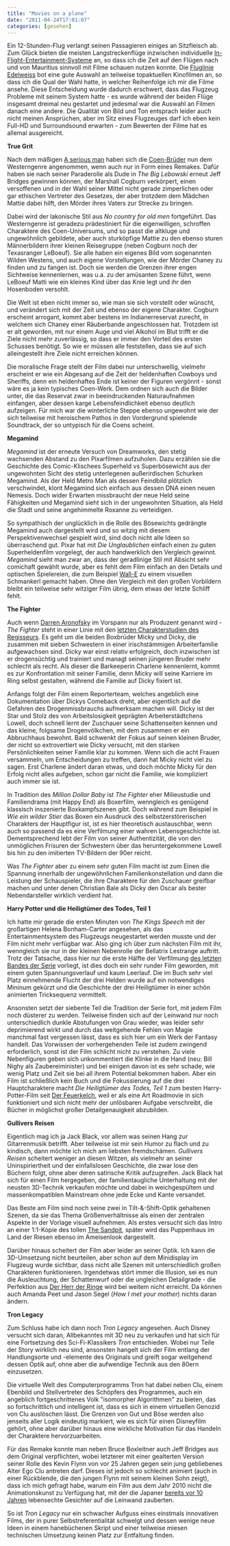 ```yaml
---
title: "Movies on a plane"
date: "2011-04-24T17:01:07"
categories: [gesehen]
---
```


Ein 12-Stunden-Flug verlangt seinen Passagieren einiges an Sitzfleisch ab. Zum Glück bieten die meisten Langstreckenflüge inzwischen individuelle [In-Flight-Entertainment-Systeme](http://www.panasonic.aero/Products/XSeries.aspx) an, so dass ich die Zeit auf den Flügen nach und von Mauritius sinnvoll mit Filme schauen nutzen konnte. Die [Fluglinie Edelweiss](http://www.edelweissair.ch/d/aboard/movies/) bot eine gute Auswahl an teilweise topaktuellen Kinofilmen an, so dass ich die Qual der Wahl hatte, in welcher Reihenfolge ich mir die Filme ansehe. Diese Entscheidung wurde dadurch erschwert, dass das Flugzeug Probleme mit seinem System hatte - es wurde während der beiden Flüge insgesamt dreimal neu gestartet und jedesmal war die Auswahl an Filmen danach eine andere. Die Qualität von Bild und Ton entsprach leider auch nicht meinen Ansprüchen, aber im Sitz eines Flugzeuges darf ich eben kein Full-HD und Surroundsound erwarten - zum Bewerten der Filme hat es allemal ausgereicht.

**True Grit**

Nach dem mäßigen [A serious man](/2010/01/31/a-serious-man/) haben sich die [Coen-Brüder](/blog/?s=coen) nun dem Westerngenre angenommen, wenn auch nur in Form eines Remakes. Dafür haben sie nach seiner Paraderolle als Dude in *The Big Lebowski* erneut Jeff Bridges gewinnen können, der Marshall Cogburn verkörpert, einen versoffenen und in der Wahl seiner Mittel nicht gerade zimperlichen oder gar ethischen Vertreter des Gesetzes, der aber trotzdem dem Mädchen Mattie dabei hilft, den Mörder ihres Vaters zur Strecke zu bringen.

Dabei wird der lakonische Stil aus *No country for old men* fortgeführt. Das Westerngenre ist geradezu prädestiniert für die eigenwilligen, schroffen Charaktere des Coen-Universums, und so passt die altkluge und ungewöhnlich gebildete, aber auch sturköpfige Mattie zu den ebenso sturen Männerbildern ihrer kleinen Reisegruppe (neben Cogburn noch der Texasranger LeBoeuf). Sie alle haben ein eigenes Bild vom sogenannten Wilden Westens, und auch eigene Vorstellungen, wie der Mörder Chaney zu finden und zu fangen ist. Doch sie werden die Grenzen ihrer engen Sichtweise kennenlernen, was u.a. zu der amüsanten Szene führt, wenn LeBoeuf Matti wie ein kleines Kind über das Knie legt und ihr den Hosenboden versohlt.

Die Welt ist eben nicht immer so, wie man sie sich vorstellt oder wünscht, und verändert sich mit der Zeit und ebenso der eigene Charakter. Cogburn erscheint arrogant, kommt aber bestens im Indianerreservat zurecht, in welchem sich Chaney einer Räuberbande angeschlossen hat. Trotzdem ist er alt geworden, mit nur einem Auge und viel Alkohol im Blut trifft er die Ziele nicht mehr zuverlässig, so dass er immer den Vorteil des ersten Schusses benötigt. So wie er müssen alle feststellen, dass sie auf sich alleingestellt ihre Ziele nicht erreichen können.

Die moralische Frage stellt der Film dabei nur unterschwellig, vielmehr erscheint er wie ein Abgesang auf die Zeit der heldenhaften Cowboys und Sheriffs, denn ein heldenhaftes Ende ist keiner der Figuren vergönnt - sonst wäre es ja kein typisches Coen-Werk. Dem ordnen sich auch die Bilder unter, die das Reservat zwar in beeindruckenden Naturaufnahmen einfangen, aber dessen karge Lebensfeindlichkeit ebenso deutlich aufzeigen. Für mich war die winterliche Steppe ebenso ungewohnt wie der sich teilweise mit heroischem Pathos in den Vordergrund spielende Soundtrack, der so untypisch für die Coens scheint.

**Megamind**

*Megamind* ist der erneute Versuch von Dreamworks, den stetig wachsenden Abstand zu den Pixarfilmen aufzuholen. Dazu erzählen sie die Geschichte des Comic-Klischees Superheld vs Superbösewicht aus der ungewohnten Sicht des stetig unterlegenen außerirdischen Schurken Megamind. Als der Held Metro Man als dessen Feindbild plötzlich verschwindet, klont Megamind sich einfach aus dessen DNA einen neuen Nemesis. Doch wider Erwarten missbraucht der neue Held seine Fähigkeiten und Megamind sieht sich in der ungewohnten Situation, als Held die Stadt und seine angehimmelte Roxanne zu verteidigen.

So sympathisch der unglücklich in die Rolle des Bösewichts gedrängte Megamind auch dargestellt wird und so witzig mit diesem Perspektivenwechsel gespielt wird, sind doch nicht alle Ideen so überraschend gut. Pixar hat mit *Die Unglaublichen* einfach einen zu guten Superheldenfilm vorgelegt, der auch handwerklich den Vergleich gewinnt. *Megamind* sieht man zwar an, dass der geradlinige Stil mit Absicht sehr comichaft gewählt wurde, aber es fehlt dem Film einfach an den Details und optischen Spielereien, die zum Beispiel [Wall-E](/2008/09/28/wall-e/) zu einem visuellen Schmankerl gemacht haben. Ohne den Vergleich mit den großen Vorbildern bleibt ein teilweise sehr witziger Film übrig, dem etwas der letzte Schliff fehlt.

**The Fighter**

Auch wenn [Darren Aronofsky](/blog/?s=Darren+Aronofsky) im Vorspann nur als Produzent genannt wird - *The Fighter* steht in einer Linie mit den [letzten Charakterstudien des Regisseurs](/2011/01/30/black-swan/). Es geht um die beiden Boxbrüder Micky und Dicky, die zusammen mit sieben Schwestern in einer irischstämmigen Arbeiterfamilie aufgewachsen sind. Dicky war einst relativ erfolgreich, doch inzwischen ist er drogensüchtig und trainiert und managt seinen jüngeren Bruder mehr schlecht als recht. Als dieser die Barkeeperin Charlene kennenlernt, kommt es zur Konfrontation mit seiner Familie, denn Micky will seine Karriere im Ring selbst gestalten, während die Familie auf Dicky fixiert ist.

Anfangs folgt der Film einem Reporterteam, welches angeblich eine Dokumentation über Dickys Comeback dreht, aber eigentlich auf die Gefahren des Drogenmissbrauchs aufmerksam machen will. Dicky ist der Star und Stolz des von Arbeitslosigkeit geprägten Arbeiterstädtchens Lowell, doch schnell lernt der Zuschauer seine Schattenseiten kennen und das kleine, folgsame Drogenvölkchen, mit dem zusammen er ein Abbruchhaus bewohnt. Bald schwenkt der Fokus auf seinen kleinen Bruder, der nicht so extrovertiert wie Dicky versucht, mit den starken Persönlichkeiten seiner Familie klar zu kommen. Wenn sich die acht Frauen versammeln, um Entscheidungen zu treffen, dann hat Micky nicht viel zu sagen. Erst Charlene ändert daran etwas, und doch möchte Micky für den Erfolg nicht alles aufgeben, schon gar nicht die Familie, wie kompliziert auch immer sie ist.

In Tradition des *Million Dollar Baby* ist *The Fighter* eher Milieustudie und Familiendrama (mit Happy End) als Boxerfilm, wenngleich es genügend klassisch inszenierte Boxkampfszenen gibt. Doch während zum Beispiel in *Wie ein wilder Stier* das Boxen ein Ausdruck des selbstzerstörerischen Charakters der Hauptfigur ist, ist es hier theoretisch austauschbar, wenn auch so passend da es eine Verfilmung einer wahren Lebensgeschichte ist. Dementsprechend lebt der Film von seiner Authentizität, die von den unmöglichen Frisuren der Schwestern über das heruntergekommene Lowell bis hin zu den imitierten TV-Bildern der 90er reicht.

Was *The Fighter* aber zu einem sehr guten Film macht ist zum Einen die Spannung innerhalb der ungewöhnlichen Familienkonstellation und dann die Leistung der Schauspieler, die ihre Charaktere für den Zuschauer greifbar machen und unter denen Christian Bale als Dicky den Oscar als bester Nebendarsteller wirklich verdient hat.

**Harry Potter und die Heiligtümer des Todes, Teil 1**

Ich hatte mir gerade die ersten Minuten von *The Kings Speech* mit der großartigen Helena Bonham-Carter angesehen, als das Entertainmentsystem des Flugzeugs neugestartet werden musste und der Film nicht mehr verfügbar war. Also ging ich über zum nächsten Film mit ihr, wenngleich sie nur in der kleinen Nebenrolle der Bellatrix Lestrange auftritt. Trotz der Tatsache, dass hier nur die erste Hälfte der Verfilmung [des letzten Bandes der Serie](/2008/11/23/harry-potter-and-the-deathly-hallows/) vorliegt, ist dies doch ein sehr runder Film geworden, mit einem guten Spannungsverlauf und kaum Leerlauf. Die im Buch sehr viel Platz einnehmende Flucht der drei Helden wurde auf ein notwendiges Mininum gekürzt und die Geschichte der drei Heiligtümer in einer schön animierten Tricksequenz vermittelt.

Ansonsten setzt der siebente Teil die Tradition der Serie fort, mit jedem Film noch düsterer zu werden. Teilweise finden sich auf der Leinwand nur noch unterschiedlich dunkle Abstufungen von Grau wieder, was leider sehr deprimierend wirkt und durch das weitgehende Fehlen von Magie manchmal fast vergessen lässt, dass es sich hier um ein Werk der Fantasy handelt. Das Vorwissen der vorhergehenden Teile ist zudem zwingend erforderlich, sonst ist der Film schlicht nicht zu verstehen. Zu viele Nebenfiguren geben sich unkommentiert die Klinke in die Hand (neu: Bill Nighy als Zaubereiminister) und bei einigen davon ist es sehr schade, wie wenig Platz und Zeit sie bei all ihrem Potential bekommen haben. Aber ein Film ist schließlich kein Buch und die Fokussierung auf die drei Hauptcharaktere macht *Die Heiligtümer des Todes, Teil 1* zum besten Harry-Potter-Film seit [Der Feuerkelch](/2005/11/24/harry-potter-und-der-feuerkelch/), weil er als eine Art Roadmovie in sich funktioniert und sich nicht mehr der unlösbaren Aufgabe verschreibt, die Bücher in möglichst großer Detailgenauigkeit abzubilden.

**Gullivers Reisen**

Eigentlich mag ich ja Jack Black, vor allem was seinen Hang zur Gitarrenmusik betrifft. Aber teilweise ist mir sein Humor zu flach und zu kindisch, dann möchte ich mich am liebsten fremdschämen. *Gullivers Reisen* scheitert weniger an diesen Witzen, als vielmehr an seiner Uninspiriertheit und der einfallslosen Geschichte, die zwar lose den Büchern folgt, ohne aber deren satirische Kritik aufzugreifen. Jack Black hat sich für einen Film hergegeben, der familientaugliche Unterhaltung mit der neusten 3D-Technik verkaufen möchte und dabei in weichgespültem und massenkompatiblen Mainstream ohne jede Ecke und Kante versandet.

Das Beste am Film sind noch seine zwei in Tilt-&-Shift-Optik gehaltenen Szenen, da sie das Thema Größenverhältnisse als einen der zentralen Aspekte in der Vorlage visuell aufnehmen. Als erstes versucht sich das Intro an einer 1:1-Kopie des tollen [The Sandpit](http://vimeo.com/9679622), später wird das Puppenhaus im Land der Riesen ebenso im Ameisenlook dargestellt.

Darüber hinaus scheitert der Film aber leider an seiner Optik. Ich kann die 3D-Umsetzung nicht beurteilen, aber schon auf dem Minidisplay im Flugzeug wurde sichtbar, dass nicht alle Szenen mit unterschiedlich großen Charakteren funktionieren. Irgendetwas stört immer die Illusion, sei es nun die Ausleuchtung, der Schattenwurf oder die ungleichen Detailgrade - die Perfektion aus [Der Herr der Ringe](/2001/12/19/der-herr-der-ringe-die-gefahrten/) wird bei weitem nicht erreicht. Da können auch Amanda Peet und Jason Segel (*How I met your mother*) nichts daran ändern.

**Tron Legacy**

Zum Schluss habe ich dann noch *Tron Legacy* angesehen. Auch Disney versucht sich daran, Allbekanntes mit 3D neu zu verkaufen und hat sich für eine Fortsetzung des Sci-Fi-Klassikers *Tron* entschieden. Wobei nur Teile der Story wirklich neu sind, ansonsten hangelt sich der Film entlang der Handlungsorte und -elemente des Originals und greift sogar weitgehend dessen Optik auf, ohne aber die aufwendige Technik aus den 80ern einzusetzen. 

Die virtuelle Welt des Computerprogramms Tron hat dabei neben Clu, einem Ebenbild und Stellvertreter des Schöpfers des Programmes, auch ein angeblich fortgeschrittenes Volk "isomorpher Algorithmen" zu bieten, das so fortschrittlich und intelligent ist, dass es sich in einem virtuellen Genozid von Clu auslöschen lässt. Die Grenzen von Gut und Böse werden also jenseits aller Logik eindeutig markiert, wie es sich für einen Disneyfilm gehört, ohne aber darüber hinaus eine wirkliche Motivation für das Handeln der Charaktere hervorzuarbeiten.

Für das Remake konnte man neben Bruce Boxleitner auch Jeff Bridges aus dem Original verpflichten, wobei letzterer mit einer gealterten Version seiner Rolle des Kevin Flynn von vor 25 Jahren gegen sein jung gebliebenes Alter Ego Clu antreten darf. Dieses ist jedoch so schlecht animiert (auch in einer Rückblende, die den jungen Flynn mit seinem kleinen Sohn zeigt), dass ich mich gefragt habe, warum ein Film aus dem Jahr 2010 nicht die Animationskunst zu Verfügung hat, mit der die Japaner [bereits vor 10 Jahren](/2001/08/23/final-fantasy-die-machte-in-dir/) lebensechte Gesichter auf die Leinwand zauberten.

So ist *Tron Legacy* nur ein schwacher Aufguss eines einstmals innovativen Films, der in purer Selbstreferentialität schwelgt und dessen wenige neue Ideen in einem hanebüchenen Skript und einer teilweise miesen technischen Umsetzung keinen Platz zur Entfaltung finden.
